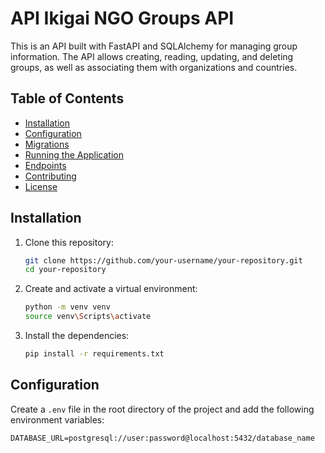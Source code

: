 # API Ikigai NGO Groups API

This is an API built with FastAPI and SQLAlchemy for managing group information. The API allows creating, reading, updating, and deleting groups, as well as associating them with organizations and countries.

## Table of Contents
- [Installation](#installation)
- [Configuration](#configuration)
- [Migrations](#migrations)
- [Running the Application](#running-the-application)
- [Endpoints](#endpoints)
- [Contributing](#contributing)
- [License](#license)

## Installation

1. Clone this repository:
    ```bash
    git clone https://github.com/your-username/your-repository.git
    cd your-repository
    ```

2. Create and activate a virtual environment:
    ```bash
    python -m venv venv
    source venv\Scripts\activate
    ```

3. Install the dependencies:
    ```bash
    pip install -r requirements.txt
    ```

## Configuration

Create a `.env` file in the root directory of the project and add the following environment variables:

```env
DATABASE_URL=postgresql://user:password@localhost:5432/database_name
```


